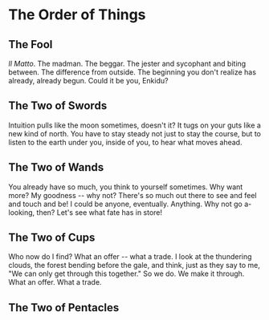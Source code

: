 # The Order of Things

## The Fool

*Il Matto*. The madman. The beggar.
The jester and sycophant and biting between.
The difference from outside.
The beginning you don't realize
has already, already begun.
Could it be you, Enkidu?

## The Two of Swords

Intuition pulls like the moon sometimes, doesn't it?
It tugs on your guts like a new kind of north.
You have to stay steady not just to stay the course,
but to listen to the earth under you, inside of you,
to hear what moves ahead.

## The Two of Wands

You already have so much, you think to yourself sometimes.
Why want more?
My goodness -- why not?
There's so much out there to see and feel and touch and be!
I could be anyone, eventually. Anything.
Why not go a-looking, then?
Let's see what fate has in store!

## The Two of Cups

Who now do I find?
What an offer -- what a trade.
I look at the thundering clouds,
the forest bending before the gale,
and think, just as they say to me,
"We can only get through this together."
So we do. We make it through.
What an offer. What a trade.

## The Two of Pentacles

